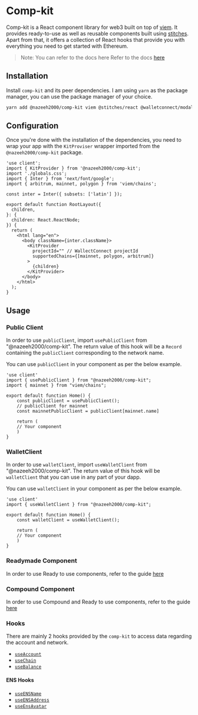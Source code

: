 # Comp-kit

Comp-kit is a React component library for web3 built on top of [viem](https://viem.sh/). It provides ready-to-use as well as reusable components built using [stitches](https://stitches.dev/). Apart from that, it offers a collection of React hooks that provide you with everything you need to get started with Ethereum.

> Note: You can refer to the docs here Refer to the docs [here](https://nazeehs-org.gitbook.io/comp-kit/)

## Installation

Install `comp-kit` and its peer dependencies. I am using `yarn` as the package manager, you can use the package manager of your choice.

```bash
yarn add @nazeeh2000/comp-kit viem @stitches/react @walletconnect/modal @walletconnect/ethereum-provider
```

## Configuration

Once you're done with the installation of the dependencies, you need to wrap your app with the `KitProviser` wrapper imported from the `@nazeeh2000/comp-kit` package.

```tsx
'use client';
import { KitProvider } from '@nazeeh2000/comp-kit';
import './globals.css';
import { Inter } from 'next/font/google';
import { arbitrum, mainnet, polygon } from 'viem/chains';

const inter = Inter({ subsets: ['latin'] });

export default function RootLayout({
  children,
}: {
  children: React.ReactNode;
}) {
  return (
    <html lang="en">
      <body className={inter.className}>
        <KitProvider
          projectId="" // WallectConnect projectId
          supportedChains={[mainnet, polygon, arbitrum]}
        >
          {children}
        </KitProvider>
      </body>
    </html>
  );
}
```

## Usage

### Public Client

In order to use `publicClient`, import `usePublicClient` from "@nazeeh2000/comp-kit". The return value of this hook will be a `Record` containing the `publicClient` corresponding to the network name.

You can use `publicClient` in your component as per the below example.

```tsx
'use client'
import { usePublicClient } from "@nazeeh2000/comp-kit";
import { mainnet } from "viem/chains";

export default function Home() {
    const publicClient = usePublicClient();
    // publicClient for mainnet
    const mainnetPublicClient = publicClient[mainnet.name]

    return (
    // Your component
    )
}
```

### WalletClient

In order to use `walletClient`, import `useWalletClient` from "@nazeeh2000/comp-kit". The return value of this hook will be `walletClient` that you can use in any part of your dapp.

You can use `walletClient` in your component as per the below example.

```tsx
'use client'
import { useWalletClient } from "@nazeeh2000/comp-kit";

export default function Home() {
    const walletClient = useWalletClient();

    return (
    // Your component
    )
}
```

### Readymade Component

In order to use Ready to use components, refer to the guide [here](./ReadymadeComponent.md)

### Compound Component

In order to use Compound and Ready to use components, refer to the guide [here](./CompoundComponent.md)

### Hooks

There are mainly 2 hooks provided by the `comp-kit` to access data regarding the account and network.

- [`useAccount`](./useAccount.md)
- [`useChain`](./useChain.md)
- [`useBalance`](./useBalance.md)

#### ENS Hooks

- [`useENSName`](./EnsHooks/useEnsName.md)
- [`useENSAddress`](./EnsHooks/useEnsAddress.md)
- [`useEnsAvatar`](./EnsHooks/useEnsAvatar.md)
